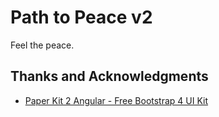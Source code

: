# Path to Peace v2

Feel the peace.

## Thanks and Acknowledgments

* [Paper Kit 2 Angular - Free Bootstrap 4 UI Kit](https://demos.creative-tim.com/paper-kit-2-angular/)
